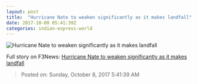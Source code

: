 ```yaml
---
layout: post
title:  "Hurricane Nate to weaken significantly as it makes landfall"
date: 2017-10-08 05:41:39Z
categories: indian-express-world
---
```


![Hurricane Nate to weaken significantly as it makes landfall](http://images.indianexpress.com/2017/10/hurricane-nate-3-storm-clouds.jpg?w=759)




Full story on F3News: [Hurricane Nate to weaken significantly as it makes landfall](http://www.f3nws.com/n/ZSkaMC)

> Posted on: Sunday, October 8, 2017 5:41:39 AM
